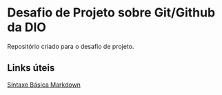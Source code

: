 # Desafio de Projeto sobre Git/Github da DIO
Repositório criado para o desafio de projeto.
## Links úteis
[Síntaxe Básica Markdown](https://www.markdownguide.org/basic-syntax/)
